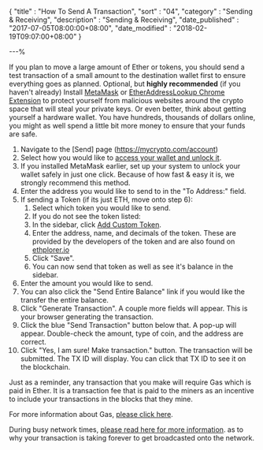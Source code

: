 {
"title" : "How To Send A Transaction",
"sort" : "04",
"category" : "Sending & Receiving",
"description" : "Sending & Receiving",
"date_published" : "2017-07-05T08:00:00+08:00",
"date_modified" : "2018-02-19T09:07:00+08:00"
}

---%

If you plan to move a large amount of Ether or tokens, you should send a test transaction of a small amount to the destination wallet first to ensure everything goes as planned.
Optional, but **highly recommended** (if you haven't already) Install [MetaMask](https://support.ethereumcommonwealth.io/migration/moving-from-private-key-to-metamask.html) or [EtherAddressLookup Chrome Extension](https://chrome.google.com/webstore/detail/etheraddresslookup/pdknmigbbbhmllnmgdfalmedcmcefdfn?hl=en-GB) to protect yourself from malicious websites around the crypto space that will steal your private keys. Or even better, think about getting yourself a hardware wallet. You have hundreds, thousands of dollars online, you might as well spend a little bit more money to ensure that your funds are safe.

1. Navigate to the [Send] page (https://mycrypto.com/account)
2. Select how you would like to [access your wallet and unlock it](https://support.ethereumcommonwealth.io/getting-started/accessing-your-new-eth-wallet.html).
3. If you installed MetaMask earlier, set up your system to unlock your wallet safely in just one click. Because of how fast & easy it is, we strongly recommend this method.
4. Enter the address you would like to send to in the "To Address:" field.
5. If sending a Token (if its just ETH, move onto step 6):
   1. Select which token you would like to send.
   2. If you do not see the token listed:
   3. In the sidebar, click [Add Custom Token](https://support.ethereumcommonwealth.io/send/sending-and-adding-tokens.html).
   4. Enter the address, name, and decimals of the token. These are provided by the developers of the token and are also found on [ethplorer.io](https://ethplorer.io/)
   5. Click "Save".
   6. You can now send that token as well as see it's balance in the sidebar.
6. Enter the amount you would like to send.
7. You can also click the "Send Entire Balance" link if you would like the transfer the entire balance.
8. Click "Generate Transaction". A couple more fields will appear. This is your browser generating the transaction.
9. Click the blue "Send Transaction" button below that. A pop-up will appear. Double-check the amount, type of coin, and the address are correct.
10. Click "Yes, I am sure! Make transaction." button. The transaction will be submitted. The TX ID will display. You can click that TX ID to see it on the blockchain.

Just as a reminder, any transaction that you make will require Gas which is paid in Ether. It is a transaction fee that is paid to the miners as an incentive to include your transactions in the blocks that they mine.

For more information about Gas, [please click here](https://support.ethereumcommonwealth.io/gas/what-is-gas-ethereum.html).

During busy network times, [please read here for more information](https://support.ethereumcommonwealth.io/transactions/transactions-not-showing-or-pending.html). as to why your transaction is taking forever to get broadcasted onto the network.
